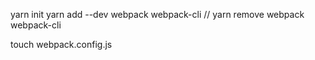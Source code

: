 yarn init
yarn add --dev webpack webpack-cli
// yarn remove webpack webpack-cli

touch webpack.config.js